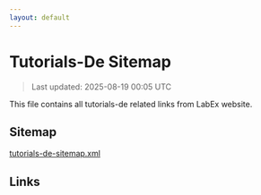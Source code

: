 ```yaml
---
layout: default
---
```


# Tutorials-De Sitemap

> Last updated: 2025-08-19 00:05 UTC

This file contains all tutorials-de related links from LabEx website.

## Sitemap

[tutorials-de-sitemap.xml](https://labex.io/tutorials-de-sitemap.xml)

## Links

